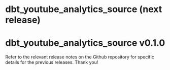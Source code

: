 # dbt_youtube_analytics_source (next release)

# dbt_youtube_analytics_source v0.1.0 
Refer to the relevant release notes on the Github repository for specific details for the previous releases. Thank you!